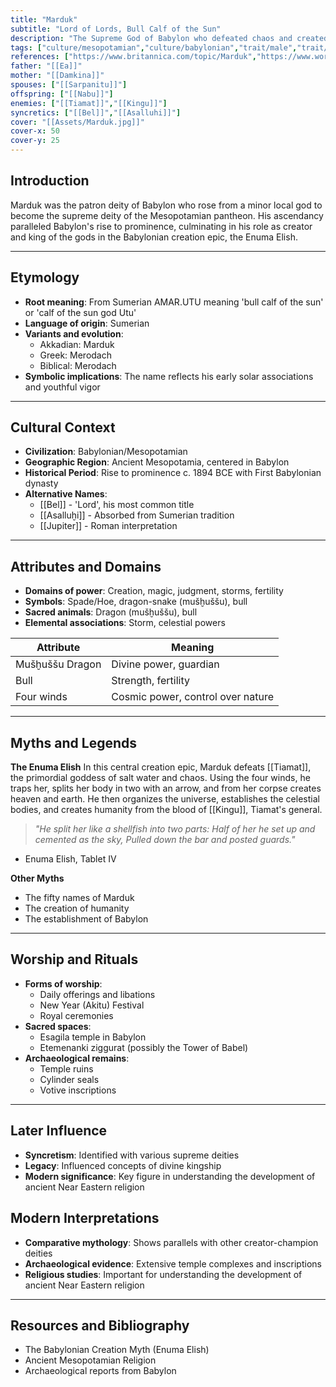 ```yaml
---
title: "Marduk"
subtitle: "Lord of Lords, Bull Calf of the Sun"
description: "The Supreme God of Babylon who defeated chaos and created the world from the body of Tiamat"
tags: ["culture/mesopotamian","culture/babylonian","trait/male","trait/creator","trait/supreme-deity","trait/storm","domain/heaven","domain/earth","domain/magic","trait/king","motif/A0","motif/A280"]
references: ["https://www.britannica.com/topic/Marduk","https://www.worldhistory.org/Marduk/","https://www.ancient.eu/Marduk/"]
father: "[[Ea]]"
mother: "[[Damkina]]"
spouses: ["[[Sarpanitu]]"]
offspring: ["[[Nabu]]"]
enemies: ["[[Tiamat]]","[[Kingu]]"]
syncretics: ["[[Bel]]","[[Asalluhi]]"]
cover: "[[Assets/Marduk.jpg]]"
cover-x: 50
cover-y: 25
---
```

## Introduction

Marduk was the patron deity of Babylon who rose from a minor local god to become the supreme deity of the Mesopotamian pantheon. His ascendancy paralleled Babylon's rise to prominence, culminating in his role as creator and king of the gods in the Babylonian creation epic, the Enuma Elish.

---

## Etymology

- **Root meaning**: From Sumerian AMAR.UTU meaning 'bull calf of the sun' or 'calf of the sun god Utu'
- **Language of origin**: Sumerian
- **Variants and evolution**:
  - Akkadian: Marduk
  - Greek: Merodach
  - Biblical: Merodach
- **Symbolic implications**: The name reflects his early solar associations and youthful vigor

---

## Cultural Context

- **Civilization**: Babylonian/Mesopotamian
- **Geographic Region**: Ancient Mesopotamia, centered in Babylon
- **Historical Period**: Rise to prominence c. 1894 BCE with First Babylonian dynasty
- **Alternative Names**:
  - [[Bel]] - 'Lord', his most common title
  - [[Asalluḫi]] - Absorbed from Sumerian tradition
  - [[Jupiter]] - Roman interpretation

---

## Attributes and Domains

- **Domains of power**: Creation, magic, judgment, storms, fertility
- **Symbols**: Spade/Hoe, dragon-snake (mušḫuššu), bull
- **Sacred animals**: Dragon (mušḫuššu), bull
- **Elemental associations**: Storm, celestial powers

| Attribute       | Meaning                           |
| --------------- | --------------------------------- |
| Mušḫuššu Dragon | Divine power, guardian            |
| Bull            | Strength, fertility               |
| Four winds      | Cosmic power, control over nature |

---

## Myths and Legends

**The Enuma Elish**
In this central creation epic, Marduk defeats [[Tiamat]], the primordial goddess of salt water and chaos. Using the four winds, he traps her, splits her body in two with an arrow, and from her corpse creates heaven and earth. He then organizes the universe, establishes the celestial bodies, and creates humanity from the blood of [[Kingu]], Tiamat's general.

> _"He split her like a shellfish into two parts:
> Half of her he set up and cemented as the sky,
> Pulled down the bar and posted guards."_

- Enuma Elish, Tablet IV

**Other Myths**

- The fifty names of Marduk
- The creation of humanity
- The establishment of Babylon

---

## Worship and Rituals

- **Forms of worship**:
  - Daily offerings and libations
  - New Year (Akitu) Festival
  - Royal ceremonies
- **Sacred spaces**:
  - Esagila temple in Babylon
  - Etemenanki ziggurat (possibly the Tower of Babel)
- **Archaeological remains**:
  - Temple ruins
  - Cylinder seals
  - Votive inscriptions

---

## Later Influence

- **Syncretism**: Identified with various supreme deities
- **Legacy**: Influenced concepts of divine kingship
- **Modern significance**: Key figure in understanding the development of ancient Near Eastern religion

## Modern Interpretations

- **Comparative mythology**: Shows parallels with other creator-champion deities
- **Archaeological evidence**: Extensive temple complexes and inscriptions
- **Religious studies**: Important for understanding the development of ancient Near Eastern religion

---

## Resources and Bibliography

- The Babylonian Creation Myth (Enuma Elish)
- Ancient Mesopotamian Religion
- Archaeological reports from Babylon
